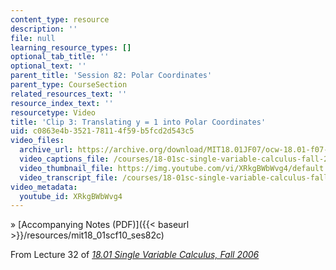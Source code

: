 ```yaml
---
content_type: resource
description: ''
file: null
learning_resource_types: []
optional_tab_title: ''
optional_text: ''
parent_title: 'Session 82: Polar Coordinates'
parent_type: CourseSection
related_resources_text: ''
resource_index_text: ''
resourcetype: Video
title: 'Clip 3: Translating y = 1 into Polar Coordinates'
uid: c0863e4b-3521-7811-4f59-b5fcd2d543c5
video_files:
  archive_url: https://archive.org/download/MIT18.01JF07/ocw-18.01-f07-lec32_300k.mp4
  video_captions_file: /courses/18-01sc-single-variable-calculus-fall-2010/fab9fc1d9b09512b945cbad6d7f0d891_XRkgBWbWvg4.vtt
  video_thumbnail_file: https://img.youtube.com/vi/XRkgBWbWvg4/default.jpg
  video_transcript_file: /courses/18-01sc-single-variable-calculus-fall-2010/a3337ea66e3d6f2b308284731d70ca32_XRkgBWbWvg4.pdf
video_metadata:
  youtube_id: XRkgBWbWvg4
---
```


» [Accompanying Notes (PDF)]({{< baseurl >}}/resources/mit18_01scf10_ses82c)

From Lecture 32 of [_18.01 Single Variable Calculus, Fall 2006_](/courses/18-01-single-variable-calculus-fall-2006/pages/video-lectures)